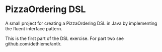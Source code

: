 # PizzaOrdering DSL

A small project for creating a PizzaOrdering DSL in Java by implementing the fluent interface pattern.

This is the first part of the DSL exercise. For part two see github.com/dethieme/antlr.
